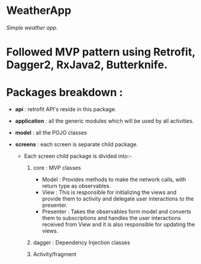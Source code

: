 # WeatherApp
###### Simple weather app.

# Followed MVP pattern using Retrofit, Dagger2, RxJava2, Butterknife.

# Packages breakdown :

- **api** : retrofit API's reside in this package.

- **application** : all the generic modules which will be used by all activities.

- **model** : all the POJO classes 

- **screens** : each screen is separate child package.

    - Each screen child package is divided into:- 
    
      1. core : MVP classes
            - Model : Provides methods to make the network calls, with return type as observables.
            - View :  This is responsible for initializing the views and provide them to activity and delegate user                                 interactions to the presenter.
            - Presenter : Takes the observables form model and converts them to subscriptions and handles the user                                       interactions received from View  and it is also responsible for updating the views.

      
      2. dagger : Dependency Injection classes
      
      3. Activity/fragment
        
